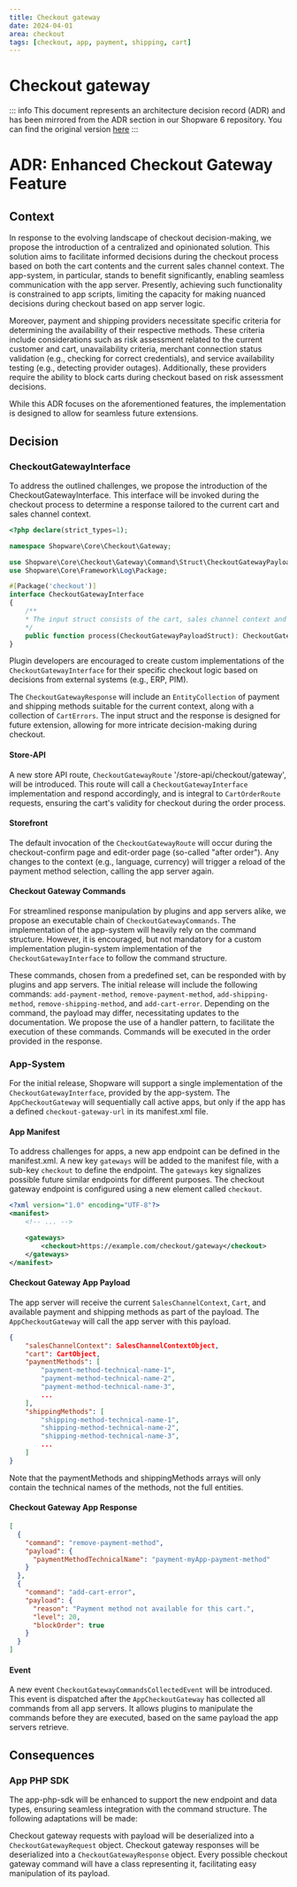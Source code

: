 ```yaml
---
title: Checkout gateway
date: 2024-04-01
area: checkout
tags: [checkout, app, payment, shipping, cart]
---
```


# Checkout gateway

::: info
This document represents an architecture decision record (ADR) and has been mirrored from the ADR section in our Shopware 6 repository.
You can find the original version [here](https://github.com/shopware/shopware/blob/trunk/adr/2024-04-01-checkout-gateway.md)
:::

# ADR: Enhanced Checkout Gateway Feature
## Context
In response to the evolving landscape of checkout decision-making, we propose the introduction of a centralized and opinionated solution. 
This solution aims to facilitate informed decisions during the checkout process based on both the cart contents and the current sales channel context. 
The app-system, in particular, stands to benefit significantly, enabling seamless communication with the app server. 
Presently, achieving such functionality is constrained to app scripts, limiting the capacity for making nuanced decisions during checkout based on app server logic.

Moreover, payment and shipping providers necessitate specific criteria for determining the availability of their respective methods. 
These criteria include considerations such as risk assessment related to the current customer and cart, unavailability criteria, 
merchant connection status validation (e.g., checking for correct credentials), and service availability testing (e.g., detecting provider outages). 
Additionally, these providers require the ability to block carts during checkout based on risk assessment decisions.

While this ADR focuses on the aforementioned features, the implementation is designed to allow for seamless future extensions.

## Decision
### CheckoutGatewayInterface
To address the outlined challenges, we propose the introduction of the CheckoutGatewayInterface.
This interface will be invoked during the checkout process to determine a response tailored to the current cart and sales channel context.

```php
<?php declare(strict_types=1);

namespace Shopware\Core\Checkout\Gateway;

use Shopware\Core\Checkout\Gateway\Command\Struct\CheckoutGatewayPayloadStruct;
use Shopware\Core\Framework\Log\Package;

#[Package('checkout')]
interface CheckoutGatewayInterface
{
    /**
    * The input struct consists of the cart, sales channel context and currently available payment and shipping methods.
    */
    public function process(CheckoutGatewayPayloadStruct): CheckoutGatewayResponse;
}
```

Plugin developers are encouraged to create custom implementations of the `CheckoutGatewayInterface` for their specific checkout logic based on decisions from external systems (e.g., ERP, PIM).

The `CheckoutGatewayResponse` will include an `EntityCollection` of payment and shipping methods suitable for the current context, along with a collection of `CartErrors`.
The input struct and the response is designed for future extension, allowing for more intricate decision-making during checkout.

#### Store-API
A new store API route, `CheckoutGatewayRoute` '/store-api/checkout/gateway', will be introduced.
This route will call a `CheckoutGatewayInterface` implementation and respond accordingly,
and is integral to `CartOrderRoute` requests, ensuring the cart's validity for checkout during the order process.

#### Storefront
The default invocation of the `CheckoutGatewayRoute` will occur during the checkout-confirm page and edit-order page (so-called "after order").
Any changes to the context (e.g., language, currency) will trigger a reload of the payment method selection, calling the app server again.

#### Checkout Gateway Commands
For streamlined response manipulation by plugins and app servers alike, we propose an executable chain of `CheckoutGatewayCommands`.
The implementation of the app-system will heavily rely on the command structure.
However, it is encouraged, but not mandatory for a custom implementation plugin-system implementation of the `CheckoutGatewayInterface` to follow the command structure.

These commands, chosen from a predefined set, can be responded with by plugins and app servers.
The initial release will include the following commands: `add-payment-method`, `remove-payment-method`, `add-shipping-method`, `remove-shipping-method`, and `add-cart-error`.
Depending on the command, the payload may differ, necessitating updates to the documentation.
We propose the use of a handler pattern, to facilitate the execution of these commands.
Commands will be executed in the order provided in the response.

### App-System
For the initial release, Shopware will support a single implementation of the `CheckoutGatewayInterface`, provided by the app-system.
The `AppCheckoutGateway` will sequentially call active apps, but only if the app has a defined `checkout-gateway-url` in its manifest.xml file.

#### App Manifest
To address challenges for apps, a new app endpoint can be defined in the manifest.xml.
A new key `gateways` will be added to the manifest file, with a sub-key `checkout` to define the endpoint.
The `gateways` key signalizes possible future similar endpoints for different purposes.
The checkout gateway endpoint is configured using a new element called `checkout`.

```xml
<?xml version="1.0" encoding="UTF-8"?>
<manifest>
    <!-- ... -->

    <gateways>
        <checkout>https://example.com/checkout/gateway</checkout>
    </gateways>
</manifest>
```

#### Checkout Gateway App Payload
The app server will receive the current `SalesChannelContext`, `Cart`, and available payment and shipping methods as part of the payload.
The `AppCheckoutGateway` will call the app server with this payload.

```json
{
    "salesChannelContext": SalesChannelContextObject,
    "cart": CartObject,
    "paymentMethods": [
        "payment-method-technical-name-1",
        "payment-method-technical-name-2",
        "payment-method-technical-name-3",
        ...
    ],
    "shippingMethods": [
        "shipping-method-technical-name-1",
        "shipping-method-technical-name-2",
        "shipping-method-technical-name-3",
        ...
    ]
}
```

Note that the paymentMethods and shippingMethods arrays will only contain the technical names of the methods, not the full entities.

#### Checkout Gateway App Response

```json
[
  {
    "command": "remove-payment-method",
    "payload": {
      "paymentMethodTechnicalName": "payment-myApp-payment-method"
    }
  },
  {
    "command": "add-cart-error",
    "payload": {
      "reason": "Payment method not available for this cart.",
      "level": 20,
      "blockOrder": true
    }
  }
]
```

#### Event
A new event `CheckoutGatewayCommandsCollectedEvent` will be introduced.
This event is dispatched after the `AppCheckoutGateway` has collected all commands from all app servers.
It allows plugins to manipulate the commands before they are executed, based on the same payload the app servers retrieve.

## Consequences
### App PHP SDK
The app-php-sdk will be enhanced to support the new endpoint and data types, ensuring seamless integration with the command structure. 
The following adaptations will be made:

Checkout gateway requests with payload will be deserialized into a `CheckoutGatewayRequest` object.
Checkout gateway responses will be deserialized into a `CheckoutGatewayResponse` object.
Every possible checkout gateway command will have a class representing it, facilitating easy manipulation of its payload.
